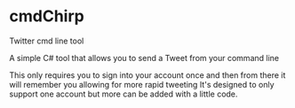 # cmdChirp
Twitter cmd line tool

A simple C# tool that allows you to send a Tweet from your command line

This only requires you to sign into your account once and then from there it will remember you allowing for more rapid tweeting
It's designed to only support one account but more can be added with a little code.
